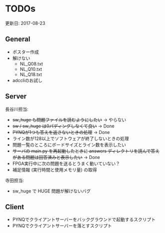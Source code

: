 # TODOs

更新日: 2017-08-23

## General

* ポスター作成
* 解けない
  * NL_Q08.txt
  * NL_Q10.txt
  * NL_Q18.txt
* adccliのお試し

## Server

長谷川担当:

* ~~sw_huge も問題ファイルを読むようにしたい~~ → やらない
* ~~sw / sw_huge は0パディングしなくて良い~~ → Done
* ~~PYNQが1つも答えを返さないときの処理~~ → Done
* ライン数が128以上でソフトウェアが終了しないときの処理
* 問題一覧のところにボードサイズとライン数を表示したい
* ~~サーバの main.py を再起動したときに answers ディレクトリを読んで答えがある問題は回答済みと表示したい~~ → Done
* FPGA実行中に次の問題を送るとうまく動いていない？
* 補足情報 (実行時間と使用メモリ量) の取得

寺田担当:
* sw_huge で HUGE 問題が解けないバグ

## Client

* PYNQでクライアントサーバーをバックグラウンドで起動するスクリプト
* PYNQでクライアントサーバーを落とすスクリプト
